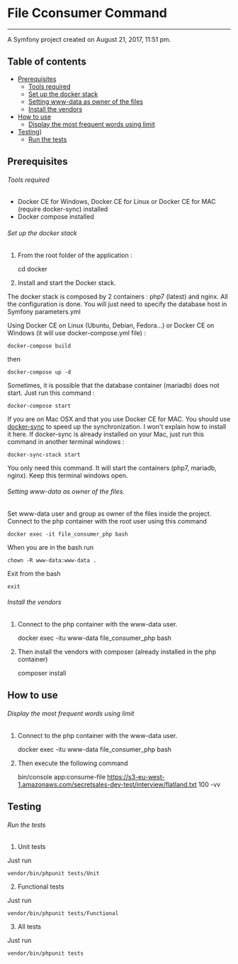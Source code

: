 # File Cconsumer Command
------------------------

A Symfony project created on August 21, 2017, 11:51 pm.

## Table of contents
- [Prerequisites](https://github.com/FGamess/file-consumer-command#prerequisites)
  - [Tools required](https://github.com/FGamess/file-consumer-command#tools-required)
  - [Set up the docker stack](https://github.com/FGamess/file-consumer-command#set-up-the-docker-stack)
  - [Setting www-data as owner of the files](https://github.com/FGamess/file-consumer-command#setting-www-data-as-owner-of-the-files)
  - [Install the vendors](https://github.com/FGamess/file-consumer-command#install-the-vendors)
- [How to use](https://github.com/FGamess/file-consumer-command#how-to-use)
  - [Display the most frequent words using limit](https://github.com/FGamess/file-consumer-command#display-the-most-frequent-word-using-limit)
- [Testing](https://github.com/FGamess/file-consumer-command#testing))
  - [Run the tests](https://github.com/FGamess/file-consumer-command#run-the-tests)


Prerequisites
-------------

###### Tools required

- Docker CE for Windows, Docker CE for Linux or Docker CE for MAC (require docker-sync) installed
- Docker compose installed

###### Set up the docker stack

1. From the root folder of the application :


    cd docker

2. Install and start the Docker stack.

The docker stack is composed by 2 containers : php7 (latest) and nginx. All the configuration is done. You will just need to specify the database host in Symfony parameters.yml

Using Docker CE on Linux (Ubuntu, Debian, Fedora...) or Docker CE on Windows (it will use docker-compose.yml file) :

    docker-compose build
then

    docker-compose up -d
Sometimes, it is possible that the database container (mariadb) does not start.
Just run this command :

    docker-compose start

If you are on Mac OSX and that you use Docker CE for MAC. You should use [docker-sync](http://docker-sync.io/) to speed up the synchronization. I won't explain how to install it here.
If docker-sync is already installed on your Mac, just run this command in another terminal windows :

    docker-sync-stack start
You only need this command. It will start the containers (php7, mariadb, nginx). Keep this terminal windows open.

###### Setting www-data as owner of the files.

Set www-data user and group as owner of the files inside the project. Connect to the php container with the root user using this command

    docker exec -it file_consumer_php bash
When you are in the bash run

    chown -R www-data:www-data .
Exit from the bash

    exit

###### Install the vendors

1. Connect to the php container with the www-data user.


    docker exec -itu www-data file_consumer_php bash

2. Then install the vendors with composer (already installed in the php container)


    composer install


How to use
----------

###### Display the most frequent words using limit

1. Connect to the php container with the www-data user.


    docker exec -itu www-data file_consumer_php bash

2. Then execute the following command


    bin/console app:consume-file https://s3-eu-west-1.amazonaws.com/secretsales-dev-test/interview/flatland.txt 100 -vv


Testing
-------

###### Run the tests

1. Unit tests

Just run


    vendor/bin/phpunit tests/Unit

2. Functional tests

Just run


    vendor/bin/phpunit tests/Functional

3. All tests

Just run


    vendor/bin/phpunit tests

